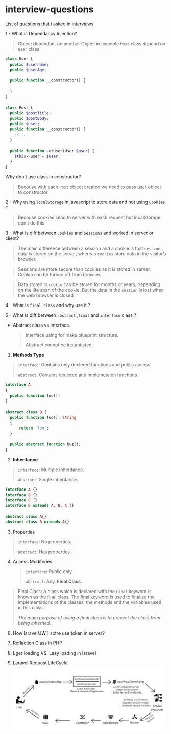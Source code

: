 # interview-questions
List of questions that i asked in interviews

1 - What is Dependancy Injection?
> Object dependant on another Object in example `Post` class depend on `User` class
```php
class User {
  public $username;
  public $userAge;
  
  public function __constructor() {
  
  }
}

class Post {
  public $postTitle;
  public $postBody;
  public $user;
  public function __constructor() {
    // ...
  }
  
  public function setUser(User $user) {
    $this->user = $user;
  }
}
```
Why don't use class in constructor?
> Becouse with each `Post` object created we need to pass user object to constructor.

2 - Why using `localStorage` in javascript to store data and not using `Cookies` ?
> Becouse cookies send to server with each request but localStorage don't do this

3 - What is diff between `Cookies` and `Sessions` and worked in server or client?
> The main difference between a session and a cookie is that `session` data is stored on the server, 
> whereas `cookies` store data in the visitor’s browser.

> Sessions are more secure than cookies as it is stored in server. Cookie can be turned off from browser.

> Data stored in `cookie` can be stored for months or years, depending on the life span of the cookie. 
> But the data in the `session` is lost when the web browser is closed.

4 - What is `final class` and why use it ?

5 - What is diff between `abstract` ,`final` and `interface` class ?
- Abstract class vs Interface.
  > Interface using for make blueprint structure.
  > 
  > Abstract cannot be instantiated.
1. **Methods Type**
  > `interface`: Contains only declered functions and public access.
  > 
  > `abstract`: Contains declered and implemetaion functions.
  ```php
  interface A
{
    public function foo();
}

abstract class B {
    public function foo(): string
    {
        return 'foo';
    }

    public abstract function buz();
}
  ```
2. **Inheritance**
  > `interface`: Multiple inheritance.
  > 
  > `abstract`: Single inheritance.
  ```php
  interface A {}
  interface B {}
  interface C {}
  interface D extends A, B, C {}

  abstract class A{}
  abstract class B extends A{}
  ```
 3. Properties
   > `interface`: No properties.
   > 
   > `abstract`: Has properties.
4. Access Modiferies
   > `interface`: Public only.
   > 
   > `abstract`: Any.
**Final Class**.
> Final Class: A class which is declared with the `Final` keyword is known as the final class. 
> The final keyword is used to finalize the implementations of the classes, the methods and the variables used in this class.
> 
> *The main purpose of using a final class is to prevent the class from being inherited*.

6. How laravel/JWT sotre use token in server?

7. Reflaction Class in PHP
8. Eger loading VS. Lazy loading in laravel
9. Laravel Request LifeCycle
  ![Request Cycle](laravel-request-lifecycle.jfif)
